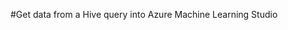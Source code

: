 <properties title="Get data from a Hive query into Azure Machine Learning Studio" pageTitle="Get data from a Hive query into Machine Learning Studio | Azure" description="Get data from a Hive query into Azure Machine Learning Studio" metaKeywords="" services="" solutions="" documentationCenter="" authors="" videoId="" scriptId="" />

#Get data from a Hive query into Azure Machine Learning Studio
